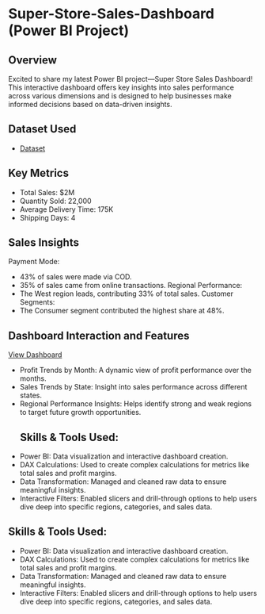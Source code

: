 # Super-Store-Sales-Dashboard  (Power BI Project)
## Overview
Excited to share my latest Power BI project—Super Store Sales Dashboard! This interactive dashboard offers key insights into sales performance across various dimensions and is designed to help businesses make informed decisions based on data-driven insights.
## Dataset Used
- <a href="https://github.com/adiyantproject/PowerBI-SuperStore-Sales-Dashboard/blob/main/SuperStore%20Sales%20DataSet.xlsx">Dataset</a>

## Key Metrics 
- Total Sales: $2M
- Quantity Sold: 22,000
- Average Delivery Time: 175K
- Shipping Days: 4
## Sales Insights
Payment Mode:
- 43% of sales were made via COD.
- 35% of sales came from online transactions.
Regional Performance:
- The West region leads, contributing 33% of total sales.
Customer Segments:
- The Consumer segment contributed the highest share at 48%.

## Dashboard Interaction and Features 
<a href="https://github.com/adiyantproject/PowerBI-SuperStore-Sales-Dashboard/blob/main/Screenshot%202025-02-23%20210717.png">View Dashboard</a>

- Profit Trends by Month: A dynamic view of profit performance over the months.
- Sales Trends by State: Insight into sales performance across different states.
- Regional Performance Insights: Helps identify strong and weak regions to target future growth opportunities.
  ## Skills & Tools Used:
- Power BI: Data visualization and interactive dashboard creation.
- DAX Calculations: Used to create complex calculations for metrics like total sales and profit margins.
- Data Transformation: Managed and cleaned raw data to ensure meaningful insights.
- Interactive Filters: Enabled slicers and drill-through options to help users dive deep into specific regions, categories, and sales data.
## Skills & Tools Used:
- Power BI: Data visualization and interactive dashboard creation.
- DAX Calculations: Used to create complex calculations for metrics like total sales and profit margins.
- Data Transformation: Managed and cleaned raw data to ensure meaningful insights.
- Interactive Filters: Enabled slicers and drill-through options to help users dive deep into specific regions, categories, and sales data.
